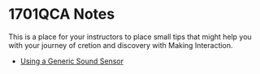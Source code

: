 # 1701QCA Notes

This is a place for your instructors to place small tips that might help you with your journey of cretion and discovery with Making Interaction.

- [Using a Generic Sound Sensor](/using_a_sound_sensor/index.md)
